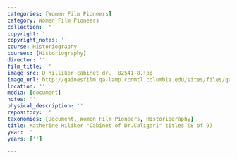 ```yaml
---
categories: [Women Film Pioneers]
category: Women Film Pioneers
collection: ''
copyright: ''
copyright_notes: ''
course: Historiography
courses: [Historiography]
director: ''
film_title: ''
image_src: D_hilliker_cabinet_dr.__82541-8.jpg
image_url: http://gainesfilm.qa-lamp.ccnmtl.columbia.edu/sites/files/gainesfilm/images/D_hilliker_cabinet_dr.__82541-8.jpg
location: ''
media: [document]
notes: ''
physical_description: ''
repository: ''
taxonomies: [Document, Women Film Pioneers, Historiography]
title: Katherine Hiliker "Cabinet of Dr.Caligari" titles (8 of 9)
year: ''
years: ['']

---
```

